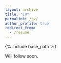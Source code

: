 ```yaml
---
layout: archive
title: "CV"
permalink: /cv/
author_profile: true
redirect_from:
  - /resume
---
```


{% include base_path %}

Will follow soon. 
